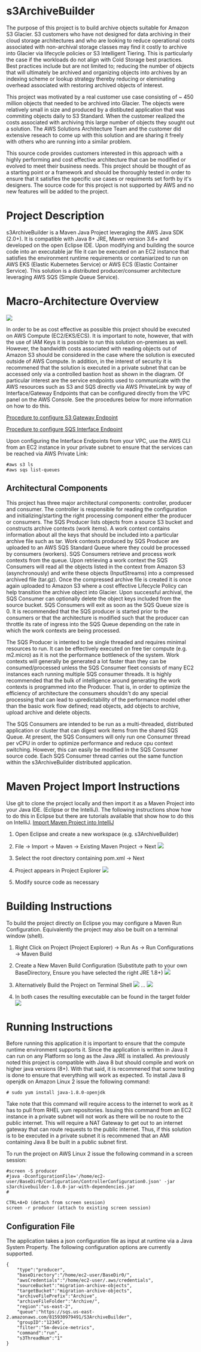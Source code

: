 # s3ArchiveBuilder
The purpose of this project is to build archive objects suitable for Amazon S3 Glacier. S3 customers who have not designed for data archiving in their cloud storage architectures and who are looking to reduce operational costs associated with non-archival storage classes may find it costly to archive into Glacier via lifecycle policies or S3 Intelligent Tiering. This is particularly the case if the workloads do not align with Cold Storage best practices. Best practices include but are not limited to; reducing the number of objects that will ultimately be archived and organizing objects into archives by an indexing scheme or lookup strategy thereby reducing or eleminating overhead associated with restoring archived objects of interest. 

This project was motivated by a real customer use case consisting of ~ 450 million objects that needed to be archived into Glacier. The objects were relatively small in size and produced by a distibuted application that was commiting objects daily to S3 Standard. When the customer realized the costs associated with archiving this large number of objects they sought out a solution. The AWS Solutions Architecture Team and the customer did extensive reseach to come up with this solution and are sharing it freely with others who are running into a similar problem. 

This source code provides customers interested in this approach with a highly performing and cost effective architecture that can be modified or evolved to meet their business needs. This project should be thought of as a starting point or a framework and should be thoroughly tested in order to ensure that it satisfies the specific use cases or requiments set forth by it's designers. The source code for this project is not supported by AWS and no new features will be added to the project.  

# Project Description
s3ArchiveBuilder is a Maven Java Project leveraging the AWS Java SDK (2.0+). It is compatible with Java 8+ JRE, Maven version 3.6+ and developed on the open Eclipse IDE. Upon modifying and building the source code into an executable jar file it can be executed on an EC2 instance that satisfies the environment runtime requirements or contaniarized to run on AWS EKS (Elastic Kubernetes Service) or AWS ECS (Elastic Container Service). This solution is a distributed producer/consumer architecture leveraging AWS SQS (Simple Queue Service).

# Macro-Architecture Overview
![](images/macro-architecture.png)

In order to be as cost effective as possible this project should be executed on AWS Compute (EC2/EKS/ECS). It is important to note, however, that with the use of IAM Keys it is possible to run this solution on-premises as well. However, the bandwidth costs associated with reading objects out of Amazon S3 should be  considered in the case where the solution is executed outside of AWS Compute. In addition, in the interest of security it is recommened that the solution is executed in a private subnet that can be accessed only via a controlled bastion host as shown in the diagram. Of particular interest are the service endpoints used to communicate with the AWS resources such as S3 and SQS directly via AWS PrivateLink by way of Interface/Gateway Endpoints that can be configured directly from the VPC panel on the AWS Console. See the procedures below for more information on how to do this.

[Procedure to configure S3 Gateway Endpoint](https://aws.amazon.com/blogs/aws/new-vpc-endpoint-for-amazon-s3/)

[Procedure to configure SQS Interface Endpoint](https://aws.amazon.com/about-aws/whats-new/2018/12/amazon-sqs-vpc-endpoints-aws-privatelink/)

Upon configuring the Interface Endpoints from your VPC, use the AWS CLI from an EC2 instance in your private subnet to ensure that the services can be reached via AWS Private Link:

```
#aws s3 ls
#aws sqs list-queues
```

## Architectural Components
This project has three major architectural components: controller, producer and consumer. The controller is responsible for reading the configuration and initializing/starting the right processing component either the producer or consumers. The SQS Producer lists objects from a source S3 bucket and constructs archive contexts (work items). A work context contains information about all the keys that should be included into a particular archive file such as tar. Work contexts produced by SQS Producer are uploaded to an AWS SQS Standard Queue where they could be processed by consumers (workers). SQS Consumers retrieve and process work contexts from the queue. Upon retrieving a work context the SQS Consumers will read all the objects listed in the context from Amazon S3 (asynchronously) and write these objects (InputStreams) into a compressed archived file (tar.gz). Once the compressed archive file is created it is once again uploaded to Amazon S3 where a cost effective Lifecycle Policy can help transition the archive object into Glacier. Upon successful archival, the SQS Consumer can optionally delete the object keys included from the source bucket. SQS Consumers will exit as soon as the SQS Queue size is 0. It is recommended that the SQS producer is started prior to the consumers or that the architecture is modified such that the producer can throttle its rate of ingress into the SQS Queue depending on the rate in which the work contexts are being processed.    

The SQS Producer is intented to be single threaded and requires minimal resources to run. It can be effectively executed on free tier compute (e.g. m2.micro) as it is not the performance bottleneck of the system. Work contexts will generally be generated a lot faster than they can be consumed/processed unless the SQS Consumer fleet consists of many EC2 instances each running multiple SQS consumer threads. It is highly recommended that the bulk of intelligence around generating the work contexts is programmed into the Producer. That is, in order to optimize the efficiency of architecture the consumers shouldn't do any special processing that can lead to upredictability of the performance model other than the basic work flow defined; read objects, add objects to archive, upload archive and delete objects.

The SQS Consumers are intended to be run as a multi-threaded, distributed application or cluster that can digest work items from the shared SQS Queue. At present, the SQS Consumers will only run one Consumer thread per vCPU in order to optimize performance and reduce cpu context switching. However, this can easily be modified in the SQS Consumer source code. Each SQS Consumer thread carries out the same function within the s3ArchiveBuilder distributed application. 
  

# Maven Project Import Instructions
Use git to clone the project locally and then import it as a Maven Project into your Java IDE. (Eclipse or the IntelliJ). The following instructions show how to do this in Eclipse but there are tutorials available  that show how to do this on IntelliJ. [Import Maven Project into IntelliJ](https://www.lagomframework.com/documentation/1.6.x/java/IntellijMaven.html)

  1. Open Eclipse and create a new workspace (e.g. s3ArchiveBuilder)
  
  2. File -> Import -> Maven -> Existing Maven Project -> Next
  ![](images/import.png)
  
  3. Select the root directory containing pom.xml -> Next
  
  4. Project appears in Project Explorer
  ![](images/source_tree.png)
  
  5. Modify source code as necessary
  
  
# Building Instructions  
To build the project directly on Eclipse you may configure a Maven Run Configuration. Equivalently the project may also be built on a terminal window (shell).

  1. Right Click on Project (Project Explorer) -> Run As -> Run Configurations -> Maven Build
  
  2. Create a New Maven Build Configuration (Substitute path to your own BaseDirectory, Ensure you have selected the right JRE 1.8+)
  ![](images/mvn_build.png)
  
  3. Alternatively Build the Project on Terminal Shell
  ![](images/mvn_shell1.png)
  ...
  ![](images/mvn_shell2.png)
  
  4. In both cases the resulting executable can be found in the target folder
  ![](images/jar.png)

# Running Instructions 
Before running this application it is important to ensure that the compute runtime environment supports it. Since the application is written in Java it can run on any Platform so long as the Java JRE is installed. As previously noted this project is compatible with Java 8 but should compile and work on higher java versions (8+). With that said, it is recommened that some testing is done to ensure that everything will work as expected. To install Java 8 openjdk on Amazon Linux 2 issue the following command:

```
# sudo yum install java-1.8.0-openjdk
```

Take note that this command will require access to the internet to work as it has to pull from RHEL yum repositories. Issuing this command from an EC2 instance in a private subnet will not work as there will be no route to the public internet. This will require a NAT Gateway to get out to an internet gateway that can route requests to the public internet. Thus, if this solution is to be executed in a private subnet it is recommened that an AMI containing Java 8 be built in a public subnet first. 

To run the project on AWS Linux 2 issue the following command in a screen session:
```
#screen -S producer
#java -DconfigurationFile='/home/ec2-user/BaseDir0/Configuration/ControllerConfiguration0.json' -jar s3archivebuilder-1.0.0-jar-with-dependencies.jar
#

CTRL+A+D (detach from screen session)
screen -r producer (attach to existing screen session)
```

## Configuration File
The application takes a json configuration file as input at runtime via a Java System Property. The following configuration options are currently supported. 

```
{
    "type":"producer",
    "baseDirectory":"/home/ec2-user/BaseDir0/",
    "awsCredentials":"/home/ec2-user/.aws/credentials",
    "sourceBucket":"migration-archive-objects",
    "targetBucket":"migration-archive-objects",
    "archiveFilePrefix":"Archive",
    "archiveFileFolder":"Archive/",
    "region":"us-east-2",
    "queue":"https://sqs.us-east-2.amazonaws.com/815930979491/S3ArchiveBuilder",
    "groupID":"12345",
    "filter":"5m-device-metrics",
    "command":"run",
    "s3ThreadNum":"1"
}
```

